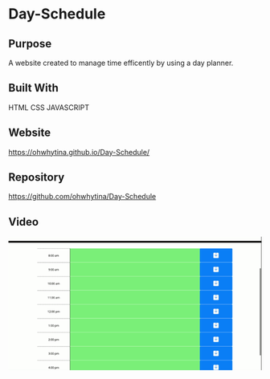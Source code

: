 # Day-Schedule

## Purpose 
A website created to manage time efficently by using a day planner.

## Built With 
HTML
CSS
JAVASCRIPT

## Website 
https://ohwhytina.github.io/Day-Schedule/

## Repository
https://github.com/ohwhytina/Day-Schedule

## Video 
![Day-Schedule Demo](https://raw.githubusercontent.com/ohwhytina/Day-Schedule/main/Work%20Day%20Scheduler.gif)